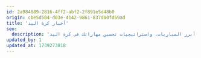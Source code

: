 ```yaml
---
id: 2a984889-2816-4ff2-abf2-2f891e5d48b0
origin: cbe5d504-d03e-4142-9861-837d00fd59ad
title: 'أخبار كرة اليد'
seo:
  description: 'احصل على آخر أخبار كرة اليد، نصائح التدريب، والتحديثات من أكاديمية مهد الرياضية. ابقَ في المقدمة مع نصائح الخبراء، أبرز المباريات، واستراتيجيات تحسين مهاراتك في كرة اليد.'
updated_by: 1
updated_at: 1739273818
---
```

